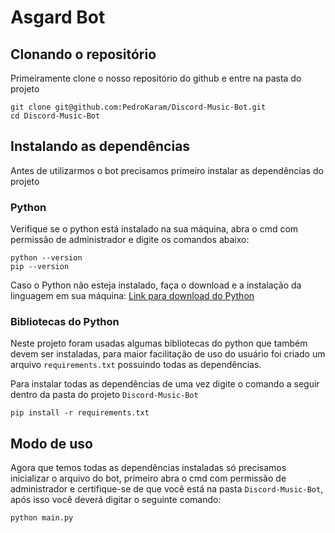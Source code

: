 # Asgard Bot
## Clonando o repositório
Primeiramente clone o nosso repositório do github e entre na pasta do projeto
```
git clone git@github.com:PedroKaram/Discord-Music-Bot.git
cd Discord-Music-Bot
```

## Instalando as dependências
Antes de utilizarmos o bot precisamos primeiro instalar as dependências do projeto

### Python
Verifique se o python está instalado na sua máquina, abra o cmd com permissão de administrador e digite os comandos abaixo:
```
python --version
pip --version
```

Caso o Python não esteja instalado, faça o download e a instalação da linguagem em sua máquina: [Link para download do Python](https://www.python.org/downloads/)

### Bibliotecas do Python
Neste projeto foram usadas algumas bibliotecas do python que também devem ser instaladas, para maior facilitação de uso do usuário foi criado um arquivo `requirements.txt` possuindo todas as dependências.

Para instalar todas as dependências de uma vez digite o comando a seguir dentro da pasta do projeto `Discord-Music-Bot`
```
pip install -r requirements.txt
```

## Modo de uso
Agora que temos todas as dependências instaladas só precisamos inicializar o arquivo do bot, primeiro abra o cmd com permissão de administrador e certifique-se de que você está na pasta `Discord-Music-Bot`, após isso você deverá digitar o seguinte comando:
```
python main.py
```
